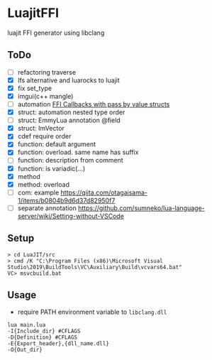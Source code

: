 # LuajitFFI
luajit FFI generator using libclang

## ToDo

* [ ] refactoring traverse
* [x] lfs alternative and luarocks to luajit
* [x] fix set_type
* [x] imgui(c++ mangle)
* [ ] automation [FFI Callbacks with pass by value structs](http://wiki.luajit.org/FFI-Callbacks-with-pass-by-value-structs)
* [x] struct: automation nested type order
* [ ] struct: EmmyLua annotation @field
* [x] struct: ImVector<T>
* [x] cdef require order
* [x] function: default argument
* [x] function: overload. same name has suffix
* [ ] function: description from comment
* [x] function: is variadic(...)
* [x] method
* [x] method: overload
* [ ] com: example <https://qiita.com/otagaisama-1/items/b0804b9d6d37d82950f7>
* [ ] separate annotation <https://github.com/sumneko/lua-language-server/wiki/Setting-without-VSCode>

## Setup

```
> cd LuaJIT/src
> cmd /K "C:\Program Files (x86)\Microsoft Visual Studio\2019\BuildTools\VC\Auxiliary\Build\vcvars64.bat" 
VC> msvcbuild.bat
```
## Usage

* require PATH environment variable to `libclang.dll`

```
lua main.lua
-I{Include_dir} #CFLAGS
-D{Definition} #CFLAGS
-E{Export_header},{dll_name.dll}
-O{Out_dir}
```
